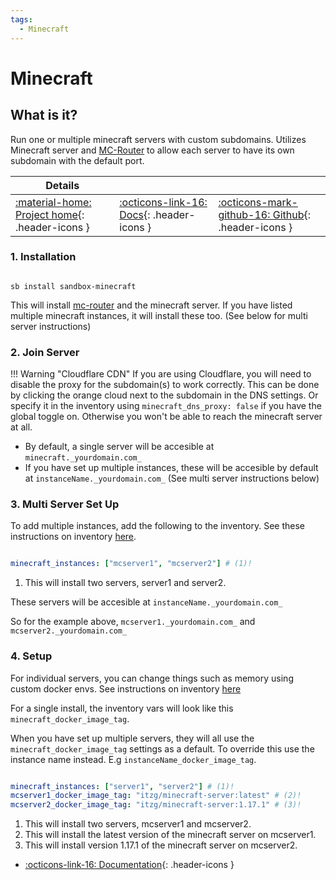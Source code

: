 ```yaml
---
tags:
  - Minecraft
---
```


# Minecraft

## What is it?

Run one or multiple minecraft servers with custom subdomains. Utilizes Minecraft server and [MC-Router](../apps/mcrouter.md) to allow each server to have its own subdomain with the default port.

| Details     |             |             |
|-------------|-------------|-------------|
| [:material-home: Project home](https://docker-minecraft-server.readthedocs.io/en/latest/){: .header-icons } | [:octicons-link-16: Docs](https://docker-minecraft-server.readthedocs.io/en/latest/commands/){: .header-icons } | [:octicons-mark-github-16: Github](https://github.com/itzg/docker-minecraft-server){: .header-icons }|

### 1. Installation

``` shell

sb install sandbox-minecraft

```

This will install [mc-router](../apps/mcrouter.md) and the minecraft server. If you have listed multiple minecraft instances, it will install these too. (See below for multi server instructions)

### 2. Join Server

!!! Warning "Cloudflare CDN"
    If you are using Cloudflare, you will need to disable the proxy for the subdomain(s) to work correctly. This can be done by clicking the orange cloud next to the subdomain in the DNS settings. Or specify it in the inventory using `minecraft_dns_proxy: false` if you have the global toggle on. Otherwise you won't be able to reach the minecraft server at all.

- By default, a single server will be accesible at  `minecraft._yourdomain.com_`
- If you have set up multiple instances, these will be accesible by default at `instanceName._yourdomain.com_` (See multi server instructions below)

### 3. Multi Server Set Up

To add multiple instances, add the following to the inventory. See these instructions on inventory [here](../../saltbox/inventory/index.md).

``` yaml

minecraft_instances: ["mcserver1", "mcserver2"] # (1)!

```

1. This will install two servers, server1 and server2.

These servers will be accesible at `instanceName._yourdomain.com_`

So for the example above, `mcserver1._yourdomain.com_` and `mcserver2._yourdomain.com_`

### 4. Setup

For individual servers, you can change things such as memory using custom docker envs. See instructions on inventory [here](../../saltbox/inventory/index.md)

For a single install, the inventory vars will look like this `minecraft_docker_image_tag`.

When you have set up multiple servers, they will all use the `minecraft_docker_image_tag` settings as a default. To override this use the instance name instead. E.g `instanceName_docker_image_tag`.

``` yaml title="Inventory"

minecraft_instances: ["server1", "server2"] # (1)!
mcserver1_docker_image_tag: "itzg/minecraft-server:latest" # (2)!
mcserver2_docker_image_tag: "itzg/minecraft-server:1.17.1" # (3)!

```

1. This will install two servers, mcserver1 and mcserver2.
2. This will install the latest version of the minecraft server on mcserver1.
3. This will install version 1.17.1 of the minecraft server on mcserver2.

- [:octicons-link-16: Documentation](https://github.com/itzg/docker-minecraft-server){: .header-icons }

